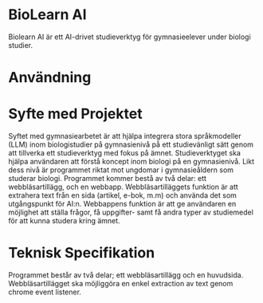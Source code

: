 # BioLearn AI
Biolearn AI är ett AI-drivet studieverktyg för gymnasieelever under biologi studier.

# Användning


# Syfte med Projektet
Syftet med gymnasiearbetet är att hjälpa integrera stora språkmodeller (LLM) inom biologistudier på gymnasienivå på ett studievänligt sätt genom att tillverka ett studieverktyg med fokus på ämnet. Studieverktyget ska hjälpa användaren att förstå koncept inom biologi på en gymnasienivå. Likt dess nivå är programmet riktat mot ungdomar i gymnasieåldern som studerar biologi. Programmet kommer bestå av två delar: ett webbläsartillägg, och en webbapp. Webbläsartilläggets funktion är att extrahera text från en sida (artikel, e-bok, m.m) och använda det som utgångspunkt för AI:n. Webbappens funktion är att ge användaren en möjlighet att ställa frågor, få uppgifter- samt få andra typer av studiemedel för att kunna studera kring ämnet.

# Teknisk Specifikation
Programmet består av två delar; ett webbläsartillägg och en huvudsida. Webbläsartillägget ska möjliggöra en enkel extraction av text genom chrome event listener. 
